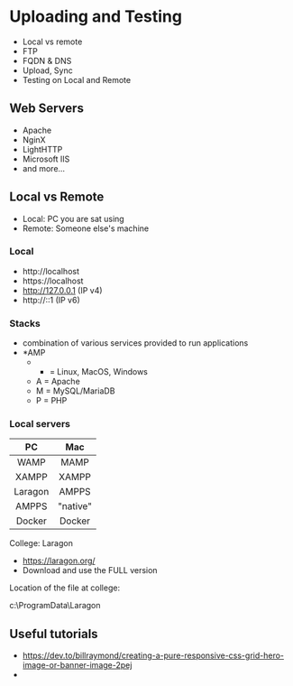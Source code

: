# Uploading and Testing

- Local vs remote
- FTP
- FQDN & DNS
- Upload, Sync
- Testing on Local and Remote

## Web Servers

- Apache
- NginX
- LightHTTP
- Microsoft IIS
- and more...

## Local vs Remote

- Local: PC you are sat using
- Remote: Someone else's machine 

### Local
- http://localhost
- https://localhost
- http://127.0.0.1 (IP v4)
- http://::1 (IP v6)

### Stacks

- combination of various services provided to run applications
- *AMP 
  - * = Linux, MacOS, Windows
  - A = Apache
  - M = MySQL/MariaDB
  - P = PHP

### Local servers

| PC       |  Mac      |
|:--------:|:---------:|
| WAMP     | MAMP      |  
| XAMPP    | XAMPP     | 
| Laragon  | AMPPS     | 
| AMPPS    | "native"  | 
| Docker   | Docker    | 

College: Laragon
- https://laragon.org/
- Download and use the FULL version

Location of the file at college:

c:\ProgramData\Laragon


## Useful tutorials

- https://dev.to/billraymond/creating-a-pure-responsive-css-grid-hero-image-or-banner-image-2pej
- 



  
